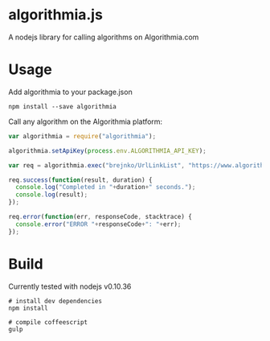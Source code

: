 algorithmia.js
==============

A nodejs library for calling algorithms on Algorithmia.com


Usage
=====

Add algorithmia to your package.json

    npm install --save algorithmia


Call any algorithm on the Algorithmia platform:

```javascript
var algorithmia = require("algorithmia");

algorithmia.setApiKey(process.env.ALGORITHMIA_API_KEY);

var req = algorithmia.exec("brejnko/UrlLinkList", "https://www.algorithmia.com");

req.success(function(result, duration) {
  console.log("Completed in "+duration+" seconds.");
  console.log(result);
});

req.error(function(err, responseCode, stacktrace) {
  console.error("ERROR "+responseCode+": "+err);
});
```

Build
=====

Currently tested with nodejs v0.10.36

    # install dev dependencies
    npm install

    # compile coffeescript
    gulp
